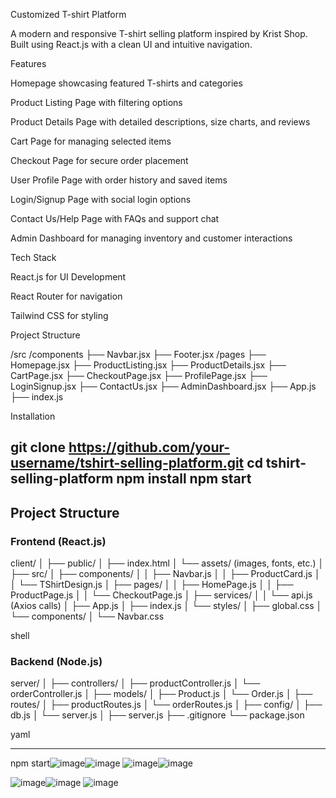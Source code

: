 Customized T-shirt Platform

A modern and responsive T-shirt selling platform inspired by Krist Shop. Built using React.js with a clean UI and intuitive navigation.

Features

Homepage showcasing featured T-shirts and categories

Product Listing Page with filtering options

Product Details Page with detailed descriptions, size charts, and reviews

Cart Page for managing selected items

Checkout Page for secure order placement

User Profile Page with order history and saved items

Login/Signup Page with social login options

Contact Us/Help Page with FAQs and support chat

Admin Dashboard for managing inventory and customer interactions

Tech Stack

React.js for UI Development

React Router for navigation

Tailwind CSS for styling


Project Structure

/src
  /components
    ├── Navbar.jsx
    ├── Footer.jsx
  /pages
    ├── Homepage.jsx
    ├── ProductListing.jsx
    ├── ProductDetails.jsx
    ├── CartPage.jsx
    ├── CheckoutPage.jsx
    ├── ProfilePage.jsx
    ├── LoginSignup.jsx
    ├── ContactUs.jsx
    ├── AdminDashboard.jsx
  ├── App.js
  ├── index.js

Installation

git clone https://github.com/your-username/tshirt-selling-platform.git
cd tshirt-selling-platform
npm install
npm start
---

## Project Structure

### Frontend (React.js)

client/ │ ├── public/ │ ├── index.html │ └── assets/ (images, fonts, etc.) │ ├── src/ │ ├── components/ │ │ ├── Navbar.js │ │ ├── ProductCard.js │ │ └── TShirtDesign.js │ ├── pages/ │ │ ├── HomePage.js │ │ ├── ProductPage.js │ │ └── CheckoutPage.js │ ├── services/ │ │ └── api.js (Axios calls) │ ├── App.js │ ├── index.js │ └── styles/ │ ├── global.css │ └── components/ │ └── Navbar.css

shell
 

### Backend (Node.js)

server/ │ ├── controllers/ │ ├── productController.js │ └── orderController.js │ ├── models/ │ ├── Product.js │ └── Order.js │ ├── routes/ │ ├── productRoutes.js │ └── orderRoutes.js │ ├── config/ │ ├── db.js │ └── server.js │ ├── server.js ├── .gitignore └── package.json

yaml
 
---
 
npm start![image](https://github.com/user-attachments/assets/b3e5f9d7-91f6-4a3f-83d7-9ae6c293caa9)![image](https://github.com/user-attachments/assets/d0514155-ca77-4122-aecb-2aa53d5aa1e2)
![image](https://github.com/user-attachments/assets/65f6d472-d539-455e-ad8f-46877c03af16)![image](https://github.com/user-attachments/assets/96a0060d-f3df-45b5-9a90-74d71944efa2)

![image](https://github.com/user-attachments/assets/806a9b51-9cd8-44b8-8f74-298d754c2da9)![image](https://github.com/user-attachments/assets/d2c6ba6f-dea8-44ab-87aa-aafd2009ff4a)
![image](https://github.com/user-attachments/assets/5cb2e691-9a46-4b8d-a083-13f03ca9c6ba)



